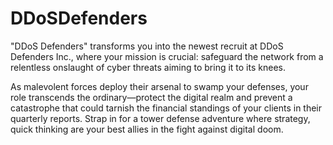 # DDoSDefenders

"DDoS Defenders" transforms you into the newest recruit at DDoS Defenders Inc., where your mission is crucial: safeguard the network from a relentless onslaught of cyber threats aiming to bring it to its knees.

As malevolent forces deploy their arsenal to swamp your defenses, your role transcends the ordinary—protect the digital realm and prevent a catastrophe that could tarnish the financial standings of your clients in their quarterly reports. Strap in for a tower defense adventure where strategy, quick thinking are your best allies in the fight against digital doom.